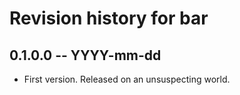 # Revision history for bar

## 0.1.0.0 -- YYYY-mm-dd

* First version. Released on an unsuspecting world.
